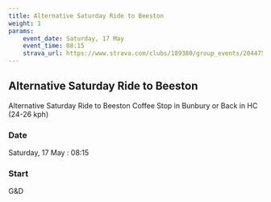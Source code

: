 ```yaml
---
title: Alternative Saturday Ride to Beeston
weight: 1
params:
    event_date: Saturday, 17 May
    event_time: 08:15
    strava_url: https://www.strava.com/clubs/189380/group_events/2044754
---
```


## Alternative Saturday Ride to Beeston 

Alternative Saturday Ride to Beeston
Coffee Stop in Bunbury or Back in HC
(24-26 kph)

### Date

Saturday, 17 May : 08:15

### Start

G&amp;D


